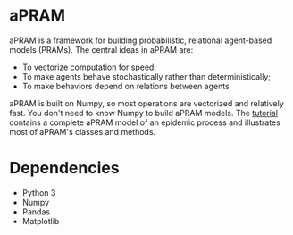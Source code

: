 # aPRAM
 aPRAM is a framework for building probabilistic, relational agent-based models (PRAMs). The central ideas in aPRAM are:

- To vectorize computation for speed;
- To make agents behave stochastically rather than deterministically;
- To make behaviors depend on relations between agents

aPRAM is built on Numpy, so most operations are vectorized and relatively fast. You don't need to know Numpy to build aPRAM models. The [tutorial ](https://nbviewer.jupyter.org/github.com/paulrcohen/aPRAM/blob/main/tutorial/aPRAM_Tutorial.ipynb) contains a complete aPRAM model of an epidemic process and illustrates most of aPRAM's classes and methods.

# Dependencies

- Python 3
- Numpy
- Pandas 
- Matplotlib





